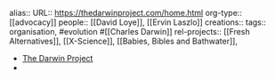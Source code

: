 alias::
URL:: https://thedarwinproject.com/home.html
org-type:: [[advocacy]]
people:: [[David Loye]], [[Ervin Laszlo]]
creations::
tags:: organisation, #evolution #[[Charles Darwin]]
rel-projects:: [[Fresh Alternatives]], [[X-Science]], [[Babies, Bibles and Bathwater]],


- [The Darwin Project](https://thedarwinproject.com/home.html)
-
